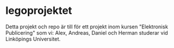 # legoprojektet
Detta projekt och repo är till för ett projekt inom kursen "Elektronisk Publicering"
som vi: Alex, Andreas, Daniel och Herman studerar vid Linköpings Universitet.